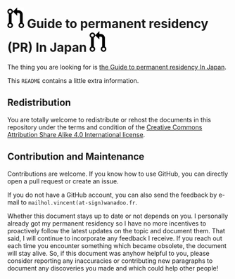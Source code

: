 <!-- SPDX-License-Identifier: CC-BY-4.0 -->

# ![PR][PR_Icon] Guide to permanent residency (PR) In Japan ![PR][PR_Icon]

The thing you are looking for is [the Guide to permanent residency In
Japan](permanent-residency-in-japan.md).

This `README` contains a little extra information.

[PR_Icon]: imgs/pr.png

## Redistribution

You are totally welcome to redistribute or rehost the documents in this
repository under the terms and condition of the [Creative Commons Attribution
Share Alike 4.0 International license](LICENSE).

## Contribution and Maintenance

Contributions are welcome. If you know how to use GitHub, you can directly open
a pull request or create an issue.

If you do not have a GitHub account, you can also send the feedback by e-mail to
`mailhol.vincent(at-sign)wanadoo.fr`.

Whether this document stays up to date or not depends on you. I personally
already got my permanent residency so I have no more incentives to proactively
follow the latest updates on the topic and document them. That said, I will
continue to incorporate any feedback I receive. If you reach out each time you
encounter something which became obsolete, the document will stay alive. So, if
this document was anyhow helpful to you, please consider reporting any
inaccuracies or contributing new paragraphs to document any discoveries you made
and which could help other people!
